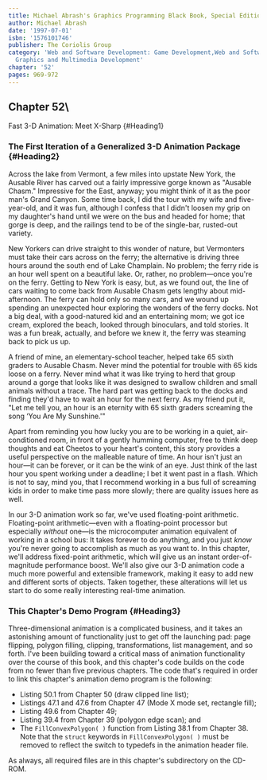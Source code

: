 ```yaml
---
title: Michael Abrash's Graphics Programming Black Book, Special Edition
author: Michael Abrash
date: '1997-07-01'
isbn: '1576101746'
publisher: The Coriolis Group
category: 'Web and Software Development: Game Development,Web and Software Development:
  Graphics and Multimedia Development'
chapter: '52'
pages: 969-972
---
```


## Chapter 52\
 Fast 3-D Animation: Meet X-Sharp {#Heading1}

### The First Iteration of a Generalized 3-D Animation Package {#Heading2}

Across the lake from Vermont, a few miles into upstate New York, the
Ausable River has carved out a fairly impressive gorge known as "Ausable
Chasm." Impressive for the East, anyway; you might think of it as the
poor man's Grand Canyon. Some time back, I did the tour with my wife and
five-year-old, and it was fun, although I confess that I didn't loosen
my grip on my daughter's hand until we were on the bus and headed for
home; that gorge is deep, and the railings tend to be of the single-bar,
rusted-out variety.

New Yorkers can drive straight to this wonder of nature, but Vermonters
must take their cars across on the ferry; the alternative is driving
three hours around the south end of Lake Champlain. No problem; the
ferry ride is an hour well spent on a beautiful lake. Or, rather, no
problem—once you're on the ferry. Getting to New York is easy, but, as
we found out, the line of cars waiting to come back from Ausable Chasm
gets lengthy about mid-afternoon. The ferry can hold only so many cars,
and we wound up spending an unexpected hour exploring the wonders of the
ferry docks. Not a big deal, with a good-natured kid and an entertaining
mom; we got ice cream, explored the beach, looked through binoculars,
and told stories. It was a fun break, actually, and before we knew it,
the ferry was steaming back to pick us up.

A friend of mine, an elementary-school teacher, helped take 65 sixth
graders to Ausable Chasm. Never mind the potential for trouble with 65
kids loose on a ferry. Never mind what it was like trying to herd that
group around a gorge that looks like it was designed to swallow children
and small animals without a trace. The hard part was getting back to the
docks and finding they'd have to wait an hour for the next ferry. As my
friend put it, "Let me tell you, an hour is an eternity with 65 sixth
graders screaming the song ‘You Are My Sunshine.'"

Apart from reminding you how lucky you are to be working in a quiet,
air-conditioned room, in front of a gently humming computer, free to
think deep thoughts and eat Cheetos to your heart's content, this story
provides a useful perspective on the malleable nature of time. An hour
isn't just an hour—it can be forever, or it can be the wink of an eye.
Just think of the last hour you spent working under a deadline; I bet it
went past in a flash. Which is not to say, mind you, that I recommend
working in a bus full of screaming kids in order to make time pass more
slowly; there are quality issues here as well.

In our 3-D animation work so far, we've used floating-point arithmetic.
Floating-point arithmetic—even with a floating-point processor but
especially *without* one—is the microcomputer animation equivalent of
working in a school bus: It takes forever to do anything, and you just
*know* you're never going to accomplish as much as you want to. In this
chapter, we'll address fixed-point arithmetic, which will give us an
instant order-of-magnitude performance boost. We'll also give our 3-D
animation code a much more powerful and extensible framework, making it
easy to add new and different sorts of objects. Taken together, these
alterations will let us start to do some really interesting real-time
animation.

### This Chapter's Demo Program {#Heading3}

Three-dimensional animation is a complicated business, and it takes an
astonishing amount of functionality just to get off the launching pad:
page flipping, polygon filling, clipping, transformations, list
management, and so forth. I've been building toward a critical mass of
animation functionality over the course of this book, and this chapter's
code builds on the code from no fewer than five previous chapters. The
code that's required in order to link this chapter's animation demo
program is the following:

  * Listing 50.1 from Chapter 50 (draw clipped line list);
  * Listings 47.1 and 47.6 from Chapter 47 (Mode X mode set, rectangle
    fill);
  * Listing 49.6 from Chapter 49;
  * Listing 39.4 from Chapter 39 (polygon edge scan); and
  * The `FillConvexPolygon( )` function from Listing 38.1 from Chapter
    38. Note that the `struct` keywords in `FillConvexPolygon( )`
    must be removed to reflect the switch to typedefs in the animation
    header file.

As always, all required files are in this chapter's subdirectory on the
CD-ROM.
